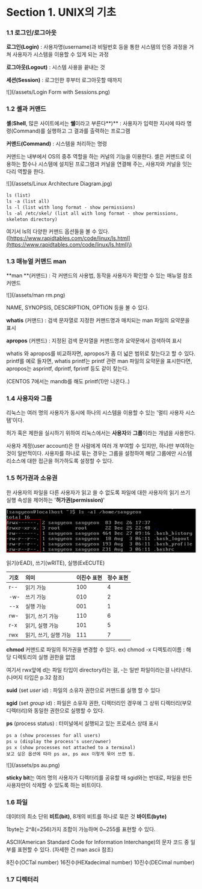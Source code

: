 # Section 1. UNIX의 기초

### 1.1 로그인/로그아웃

**로그인\(Login\)** : 사용자명\(username\)과 비밀번호 등을 통한 시스템의 인증 과정을 거쳐 사용자가 시스템을 이용할 수 있게 되는 과정

**로그아웃\(Logout\)** : 시스템 사용을 끝내는 것

**세션\(Session\)** : 로그인한 후부터 로그아웃할 때까지

![](/assets/Login Form with Sessions.png)

### 1.2 셸과 커맨드

**셸**\(**Shell**, 많은 사이트에서는 **쉘**이라고 부른다**\)** : 사용자가 입력한 지시에 따라 명령\(Command\)를 실행하고 그 결과를 출력하는 프로그램

**커맨드\(Command\)** : 시스템을 처리하는 명령

커맨드는 내부에서 OS의 중추 역할을 하는 커널의 기능을 이용한다. 셸은 커맨드로 이용하는 함수나 시스템에 설치된 프로그램과 커널을 연결해 주는, 사용자와 커널을 잇는 다리 역할을 한다.

![](/assets/Linux Architecture Diagram.jpg)

```
ls (list)
ls -a (list all)
ls -l (list with long format - show permissions)
ls -al /etc/skel/ (list all with long format - show permissions, skeleton directory)
```

여기서 ls의 다양한 커맨드 옵션들을 볼 수 있다.\([https://www.rapidtables.com/code/linux/ls.html](https://www.rapidtables.com/code/linux/ls.html)\)

### 1.3 매뉴얼 커맨드 man

**man **\(커맨드\) : 각 커맨드의 사용법, 동작을 사용자가 확인할 수 있는 매뉴얼 참조 커맨드

![](/assets/man rm.png)

NAME, SYNOPSIS, DESCRIPTION, OPTION 등을 볼 수 있다.

**whatis** \(커맨드\) : 검색 문자열로 지정한 커맨드명과 매치되는 man 파일의 요약문을 표시

**apropos** \(커맨드\) : 지정된 검색 문자열을 커맨드명과 요약문에서 검색하여 표시

whatis 와 apropos를 비교하자면, apropos가 좀 더 넓은 범위로 찾는다고 할 수 있다. printf를 예로 들자면, whatis printf는 printf 관련 man 파일의 요약문을 표시한다면, apropos는 asprintf, dprintf, fprintf 등도 같이 찾는다.

\(CENTOS 7에서는 mandb를 해도 printf\(1\)만 나온다..\)

### 1.4 사용자와 그룹

리눅스는 여러 명의 사용자가 동시에 하나의 시스템을 이용할 수 있는 '멀티 사용자 시스템'이다.

허가 혹은 제한을 실시하기 위하여 리눅스에서는 **사용자**와 **그룹**이라는 개념을 사용한다.

사용자 계정\(user account\)은 한 사람에게 여러 개 부여할 수 있지만, 하나만 부여하는 것이 일반적이다. 사용자를 하나로 묶는 경우는 그룹을 설정하여 해당 그룹에만 시스템 리소스에 대한 접근을 허가하도록 설정할 수 있다.

### 1.5 허가권과 소유권

한 사용자의 파일을 다른 사용자가 읽고 쓸 수 없도록 파일에 대한 사용자의 읽기 쓰기 실행 속성을 제어하는 '**허가권\(permission\)**'

![](/assets/permission.png)

읽기\(rEAD\), 쓰기\(wRITE\), 실행\(ExECUTE\)

| 기호 | 의미 | 이진수 표현 | 정수 표현 |
| :--- | :--- | :--- | :--- |
| r-- | 읽기 가능 | 100 | 4 |
| -w- | 쓰기 가능 | 010 | 2 |
| --x | 실행 가능 | 001 | 1 |
| rw- | 읽기, 쓰기 가능 | 110 | 6 |
| r-x | 읽기, 실행 가능 | 101 | 5 |
| rwx | 읽기, 쓰기, 실행 가능 | 111 | 7 |

**chmod** 커맨드로 파일의 허가권을 변경할 수 있다. ex\) chmod -x 디렉토리이름 : 해당 디렉토리의 실행 권한을 없앰

여기서 rwx앞에 d는 파일 타입이 directory라는 걸, -는 일반 파일이라는걸 나타낸다.\(나머지 타입은 p.32 참조\)

**suid** \(set _user_ id\) : 파일의 소유자 권한으로 커맨드를 실행 할 수 있다

**sgid** \(set _group_ id\) : 파일은 소유자 권한, 디렉터리인 경우에 그 상위 디렉터리\(부모 디렉터리\)와 동일한 권한으로 실행할 수 있다.

**ps** \(process status\) : 터미널에서 실행되고 있는 프로세스 상태 표시

```
ps a (show processes for all users)
ps u (display the process's user/owner)
ps x (show processes not attached to a terminal)
보고 싶은 옵션에 따라 ps ax, ps aux 이렇게 묶어 쓰면 됨.
```

![](/assets/ps au.png)

**sticky bit**는 여러 명의 사용자가 디렉터리를 공유할 때 sgid와는 반대로, 파일을 만든 사용자만이 삭제할 수 있도록 하는 비트이다.

### 1.6 파일

데이터의 최소 단위 **비트\(bit\)**, 8개의 비트를 하나로 묶은 것 **바이트\(byte\)**

1byte는 2^8\(=256\)가지 조합이 가능하며 0~255를 표현할 수 있다.

ASCII\(American Standard Code for Information Interchange\)의 문자 코드 중 일부를 표현할 수 있다. \(자세한 건 man ascii 참조\)

8진수\(OCTal number\) 16진수\(HEXadecimal number\) 10진수\(DECimal number\)

### 1.7 디렉터리



